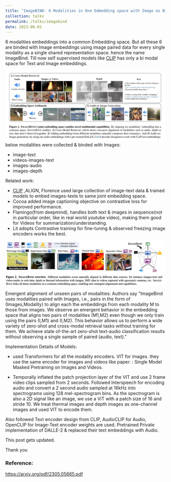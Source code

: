 ```yaml
---
title: "ImageBIND- 6 Modalities in One Embedding space with Image as BinD"
collection: talks
permalink: /talks/imagebind
date: 2023-06-01
---
```


6 modalities embeddings into a common Embedding space. But all these 6 are binded with Image embeddings using image paired data for every single modality as a single shared representation space. hence the name ImageBind. Till now self supervised models like [CLIP](CLIP.md) has only a bi modal space for Text and Image embeddings.

![](../assets/images/imagebind_img1.png)
below modalities were collected & binded with Images:
- image-text
- videos-images-text
- images-audio
- images-depth

Related work:
- [CLIP](CLIP.md) ,ALIGN, Florence used large collection of image-text data & trained models to embed images-texts to same joint embedding space.
- Cocoa added image captioning objective on contrastive loss for improved performance.
- Flamingo(from deepmind), handles both text & images in sequence(not in particular order, like in real world youtube video), making them good for Videos for summarization/understanding.
- Lit adopts Contrastive training for fine-tuning & observed freezing image encoders works the best.

![](../assets/images/imagebind_img2.png)

Emergent alignment of unseen pairs of modalities:
Authors say 
		"ImageBind uses modalities paired with Images, i.e., pairs in the form of (Images,Modality) to align each the embeddings from each modality M to those from images. We observe an emergent behavior in the embedding space that aligns two pairs of modalities (M1,M2) even though we only train using the pairs (I,M1) and (I,M2). This behavior allows us to perform a wide variety of zero-shot and cross-modal retrieval tasks without training for them. We achieve state of-the-art zero-shot text-audio classification results without observing a single sample of paired (audio, text)."


Implementation Details of Models:
- used Transformers for all the modality encoders. VIT for images. they use the same encoder for images and videos like paper: : Single Model Masked Pretraining on Images and Videos. 

- Temporally inflated the patch projection layer of the VIT and use 2 frame video clips sampled from 2 seconds. Followed Interspeech for encoding audio and convert a 2 second audio sampled at 16kHz into spectrograms using 128 mel-spectrogram bins. As the spectrogram is also a 2D signal like an image, we use a ViT with a patch size of 16 and stride 10. We treat thermal images and depth images as one-channel images and used VIT to encode them.

Also followed Text encoder design from CLIP, AudioCLIP for Audio, OpenCLIP for Image-Text encoder weights are used. Pretrained Private implementation of DALLE-2 & replaced their text embeddings with Audio.


This post gets updated.

Thank you

### Reference:
https://arxiv.org/pdf/2305.05665.pdf

